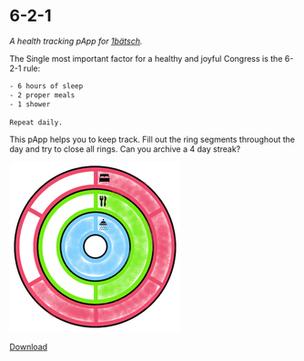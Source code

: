 # 6-2-1
*A health tracking pApp for  [1bätsch](https://github.com/1baetsch/1baetsch).*

The Single most important factor for a healthy and joyful Congress is the 6-2-1 rule:

```
- 6 hours of sleep
- 2 proper meals
- 1 shower

Repeat daily.
```

This pApp helps you to keep track. Fill out the ring segments throughout the day and try to close all rings. Can you archive a 4 day streak?

![Example: 4 hours sleep, 1 meal, 1 shower](https://raw.githubusercontent.com/1maetsch/6-2-1/master/files/4-1-1.png)

[Download](https://github.com/1maetsch/6-2-1/raw/master/files/6-2-1-.pdf)
